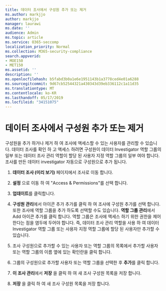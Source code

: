 ```yaml
---
title: 데이터 조사에서 구성원 추가 또는 제거
ms.author: markjjo
author: markjjo
manager: laurawi
ms.date: ''
audience: Admin
ms.topic: article
ms.service: O365-seccomp
localization_priority: Normal
ms.collection: M365-security-compliance
search.appverid:
- MOE150
- MET150
ms.assetid: ''
description: ''
ms.openlocfilehash: b5fabd3b0a1e6e1951143b1a3778ced4e01a6288
ms.sourcegitcommit: 9d67cb52544321a430343d39eb336112c1a11d35
ms.translationtype: MT
ms.contentlocale: ko-KR
ms.lasthandoff: 05/17/2019
ms.locfileid: "34151075"
---
```

# <a name="add-or-remove-members-from-a-data-investigation"></a>데이터 조사에서 구성원 추가 또는 제거

구성원을 추가 하거나 제거 하 여 조사에 액세스할 수 있는 사용자를 관리할 수 있습니다. 데이터 조사를 확인 하 고 액세스 하려면 구성원이 데이터 Investigator 역할 그룹의 일부 또는 데이터 조사 관리 역할이 할당 된 사용자 지정 역할 그룹의 일부 여야 합니다. 조사를 만든 데이터 investigator 자동으로 구성원으로 추가 됩니다.

1. **데이터 조사 (미리 보기)** 페이지에서 조사로 이동 합니다.

2. **설정** 으로 이동 하 여 "Access & Permissions"를 선택 합니다.
 
3. **업데이트**를 클릭합니다.
 
4. **구성원 관리**에서 아이콘 추가 추가를 클릭 하 여 조사에 구성원 추가를 선택 합니다. 또한 조사에 역할 그룹을 추가 하도록 선택할 수도 있습니다. **역할 그룹 관리**에서 Add 아이콘 추가를 클릭 합니다. 
     역할 그룹은 조사에 액세스 하기 위한 권한을 제어 한다는 점을 염두에 두어야 합니다. 즉, 데이터 조사 관리 역할을 사용 하 여 데이터 Investigator 역할 그룹 또는 사용자 지정 역할 그룹에 할당 된 사용자만 추가할 수 있습니다.
 
5. 조사 구성원으로 추가할 수 있는 사용자 또는 역할 그룹의 목록에서 추가할 사용자 또는 역할 그룹의 이름 옆에 있는 확인란을 클릭 합니다.

6. 그룹의 구성원으로 추가할 사용자 또는 역할 그룹을 선택한 후 **추가**를 클릭 합니다.

7. **이 조사 관리**에서 **저장** 을 클릭 하 여 새 조사 구성원 목록을 저장 합니다.

8. **저장** 을 클릭 하 여 새 조사 구성원 목록을 저장 합니다.
